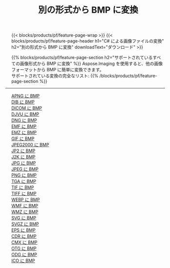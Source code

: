 ﻿---
title: 別の形式から BMP に変換 
weight: 3920
url: /ja/net/conversion/to/bmp 
lang: ja
langdirlevel: 2
locales: zh-hans,ja,it,ru,de,es,fr,nl,id,lt,pl,pt,vi,tr,ko,zh-hant,ar,hi,th,sv,cs,uk,he
description: Aspose.Imaging を使用すると、別のフォーマットから BMP に簡単に変換できます
---

{{< blocks/products/pf/feature-page-wrap >}}
{{< blocks/products/pf/feature-page-header h1="C# による画像ファイルの変換" h2="別の形式から BMP に変換" downloadText="ダウンロード" >}}


{{% blocks/products/pf/feature-page-section  h2="サポートされているすべての画像形式から BMP に変換" %}}
Aspose.Imaging を使用すると、他の画像フォーマットから BMP に簡単に変換できます。
<br/>
サポートされている変換の完全なリスト:
{{% /blocks/products/pf/feature-page-section %}}
<div class="container-fluid productfamilypage bg-gray">
    <div class="convertypes bg-gray agp-content section">
        <div class="container">
		<hr style="margin-left:-20px;"/>
		<div class="row other-converters">
		    <div class='col-md-2 other-converter remove-lp remove-rp'><a href="/imaging/ja/net/conversion/apng-to-bmp" >APNG に BMP</a></div>
<div class='col-md-2 other-converter remove-lp remove-rp'><a href="/imaging/ja/net/conversion/dib-to-bmp" >DIB に BMP</a></div>
<div class='col-md-2 other-converter remove-lp remove-rp'><a href="/imaging/ja/net/conversion/dicom-to-bmp" >DICOM に BMP</a></div>
<div class='col-md-2 other-converter remove-lp remove-rp'><a href="/imaging/ja/net/conversion/djvu-to-bmp" >DJVU に BMP</a></div>
<div class='col-md-2 other-converter remove-lp remove-rp'><a href="/imaging/ja/net/conversion/dng-to-bmp" >DNG に BMP</a></div>
<div class='col-md-2 other-converter remove-lp remove-rp'><a href="/imaging/ja/net/conversion/emf-to-bmp" >EMF に BMP</a></div>
<div class='col-md-2 other-converter remove-lp remove-rp'><a href="/imaging/ja/net/conversion/emz-to-bmp" >EMZ に BMP</a></div>
<div class='col-md-2 other-converter remove-lp remove-rp'><a href="/imaging/ja/net/conversion/gif-to-bmp" >GIF に BMP</a></div>
<div class='col-md-2 other-converter remove-lp remove-rp'><a href="/imaging/ja/net/conversion/jpeg2000-to-bmp" >JPEG2000 に BMP</a></div>
<div class='col-md-2 other-converter remove-lp remove-rp'><a href="/imaging/ja/net/conversion/jp2-to-bmp" >JP2 に BMP</a></div>
<div class='col-md-2 other-converter remove-lp remove-rp'><a href="/imaging/ja/net/conversion/j2k-to-bmp" >J2K に BMP</a></div>
<div class='col-md-2 other-converter remove-lp remove-rp'><a href="/imaging/ja/net/conversion/jpg-to-bmp" >JPG に BMP</a></div>
<div class='col-md-2 other-converter remove-lp remove-rp'><a href="/imaging/ja/net/conversion/jpeg-to-bmp" >JPEG に BMP</a></div>
<div class='col-md-2 other-converter remove-lp remove-rp'><a href="/imaging/ja/net/conversion/png-to-bmp" >PNG に BMP</a></div>
<div class='col-md-2 other-converter remove-lp remove-rp'><a href="/imaging/ja/net/conversion/tga-to-bmp" >TGA に BMP</a></div>
<div class='col-md-2 other-converter remove-lp remove-rp'><a href="/imaging/ja/net/conversion/tif-to-bmp" >TIF に BMP</a></div>
<div class='col-md-2 other-converter remove-lp remove-rp'><a href="/imaging/ja/net/conversion/tiff-to-bmp" >TIFF に BMP</a></div>
<div class='col-md-2 other-converter remove-lp remove-rp'><a href="/imaging/ja/net/conversion/webp-to-bmp" >WEBP に BMP</a></div>
<div class='col-md-2 other-converter remove-lp remove-rp'><a href="/imaging/ja/net/conversion/wmf-to-bmp" >WMF に BMP</a></div>
<div class='col-md-2 other-converter remove-lp remove-rp'><a href="/imaging/ja/net/conversion/wmz-to-bmp" >WMZ に BMP</a></div>
<div class='col-md-2 other-converter remove-lp remove-rp'><a href="/imaging/ja/net/conversion/svg-to-bmp" >SVG に BMP</a></div>
<div class='col-md-2 other-converter remove-lp remove-rp'><a href="/imaging/ja/net/conversion/svgz-to-bmp" >SVGZ に BMP</a></div>
<div class='col-md-2 other-converter remove-lp remove-rp'><a href="/imaging/ja/net/conversion/eps-to-bmp" >EPS に BMP</a></div>
<div class='col-md-2 other-converter remove-lp remove-rp'><a href="/imaging/ja/net/conversion/cdr-to-bmp" >CDR に BMP</a></div>
<div class='col-md-2 other-converter remove-lp remove-rp'><a href="/imaging/ja/net/conversion/cmx-to-bmp" >CMX に BMP</a></div>
<div class='col-md-2 other-converter remove-lp remove-rp'><a href="/imaging/ja/net/conversion/otg-to-bmp" >OTG に BMP</a></div>
<div class='col-md-2 other-converter remove-lp remove-rp'><a href="/imaging/ja/net/conversion/odg-to-bmp" >ODG に BMP</a></div>
<div class='col-md-2 other-converter remove-lp remove-rp'><a href="/imaging/ja/net/conversion/ico-to-bmp" >ICO に BMP</a></div>
                </div>
        </div>
    </div>
</div>
<br/>

